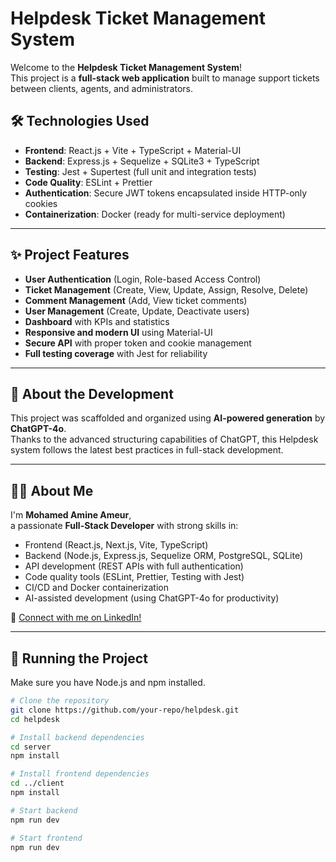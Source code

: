 # Helpdesk Ticket Management System

Welcome to the **Helpdesk Ticket Management System**!  
This project is a **full-stack web application** built to manage support tickets between clients, agents, and administrators.

## 🛠️ Technologies Used

- **Frontend**: React.js + Vite + TypeScript + Material-UI
- **Backend**: Express.js + Sequelize + SQLite3 + TypeScript
- **Testing**: Jest + Supertest (full unit and integration tests)
- **Code Quality**: ESLint + Prettier
- **Authentication**: Secure JWT tokens encapsulated inside HTTP-only cookies
- **Containerization**: Docker (ready for multi-service deployment)

---

## ✨ Project Features

- **User Authentication** (Login, Role-based Access Control)
- **Ticket Management** (Create, View, Update, Assign, Resolve, Delete)
- **Comment Management** (Add, View ticket comments)
- **User Management** (Create, Update, Deactivate users)
- **Dashboard** with KPIs and statistics
- **Responsive and modern UI** using Material-UI
- **Secure API** with proper token and cookie management
- **Full testing coverage** with Jest for reliability

---

## 🧠 About the Development

This project was scaffolded and organized using **AI-powered generation** by **ChatGPT-4o**.  
Thanks to the advanced structuring capabilities of ChatGPT, this Helpdesk system follows the latest best practices in full-stack development.

---

## 👨‍💻 About Me

I'm **Mohamed Amine Ameur**,  
a passionate **Full-Stack Developer** with strong skills in:

- Frontend (React.js, Next.js, Vite, TypeScript)
- Backend (Node.js, Express.js, Sequelize ORM, PostgreSQL, SQLite)
- API development (REST APIs with full authentication)
- Code quality tools (ESLint, Prettier, Testing with Jest)
- CI/CD and Docker containerization
- AI-assisted development (using ChatGPT-4o for productivity)

🔗 [Connect with me on LinkedIn!](https://www.linkedin.com/in/ameur-mohamed-amine/)

---

## 🚀 Running the Project

Make sure you have Node.js and npm installed.

```bash
# Clone the repository
git clone https://github.com/your-repo/helpdesk.git
cd helpdesk

# Install backend dependencies
cd server
npm install

# Install frontend dependencies
cd ../client
npm install

# Start backend
npm run dev

# Start frontend
npm run dev
